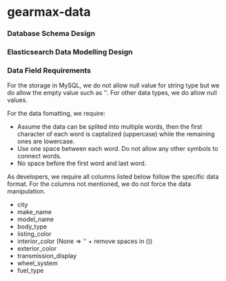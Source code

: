 # gearmax-data

### Database Schema Design

### Elasticsearch Data Modelling Design

### Data Field Requirements

For the storage in MySQL, we do not allow null value for string type but we do allow the empty value such as ''. For other data types, we do allow null values.

For the data fomatting, we require:

- Assume the data can be splited into multiple words, then the first character of each word is captalized (uppercase) while the remaining ones are lowercase.
- Use one space between each word. Do not allow any other symbols to connect words.
- No space before the first word and last word. 

As developers, we require all columns listed below follow the specific data format. For the columns not mentioned, we do not force the data manipulation.

- city
- make_name
- model_name
- body_type
- listing_color
- interior_color (None => '' + remove spaces in ())
- exterior_color
- transmission_display
- wheel_system
- fuel_type



